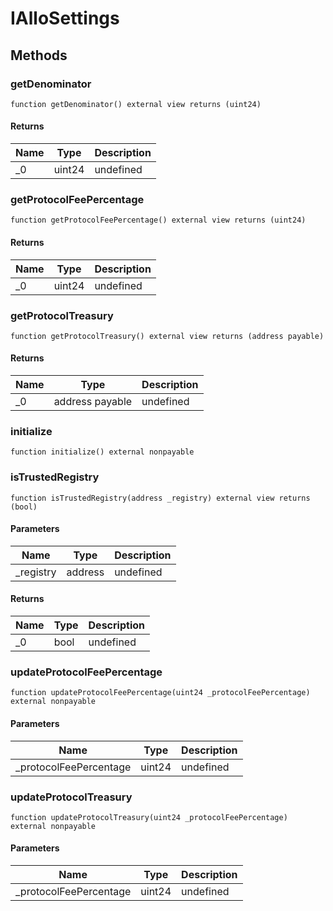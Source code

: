 # IAlloSettings









## Methods

### getDenominator

```solidity
function getDenominator() external view returns (uint24)
```






#### Returns

| Name | Type | Description |
|---|---|---|
| _0 | uint24 | undefined |

### getProtocolFeePercentage

```solidity
function getProtocolFeePercentage() external view returns (uint24)
```






#### Returns

| Name | Type | Description |
|---|---|---|
| _0 | uint24 | undefined |

### getProtocolTreasury

```solidity
function getProtocolTreasury() external view returns (address payable)
```






#### Returns

| Name | Type | Description |
|---|---|---|
| _0 | address payable | undefined |

### initialize

```solidity
function initialize() external nonpayable
```






### isTrustedRegistry

```solidity
function isTrustedRegistry(address _registry) external view returns (bool)
```





#### Parameters

| Name | Type | Description |
|---|---|---|
| _registry | address | undefined |

#### Returns

| Name | Type | Description |
|---|---|---|
| _0 | bool | undefined |

### updateProtocolFeePercentage

```solidity
function updateProtocolFeePercentage(uint24 _protocolFeePercentage) external nonpayable
```





#### Parameters

| Name | Type | Description |
|---|---|---|
| _protocolFeePercentage | uint24 | undefined |

### updateProtocolTreasury

```solidity
function updateProtocolTreasury(uint24 _protocolFeePercentage) external nonpayable
```





#### Parameters

| Name | Type | Description |
|---|---|---|
| _protocolFeePercentage | uint24 | undefined |




